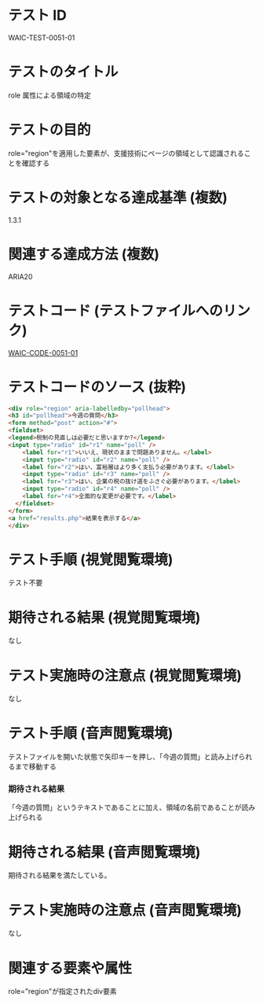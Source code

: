 # テスト ID
WAIC-TEST-0051-01

# テストのタイトル
role 属性による領域の特定

# テストの目的
role="region"を適用した要素が、支援技術にページの領域として認識されることを確認する

# テストの対象となる達成基準 (複数)
1.3.1

# 関連する達成方法 (複数)
ARIA20

# テストコード (テストファイルへのリンク)
[WAIC-CODE-0051-01](https://waic.github.io/as_test/WAIC-CODE/WAIC-CODE-0051-01.html)

# テストコードのソース (抜粋)
```HTML
<div role="region" aria-labelledby="pollhead">
<h3 id="pollhead">今週の質問</h3>
<form method="post" action="#">
<fieldset>
<legend>税制の見直しは必要だと思いますか?</legend>
<input type="radio" id="r1" name="poll" />
    <label for="r1">いいえ、現状のままで問題ありません。</label>
    <input type="radio" id="r2" name="poll" />
    <label for="r2">はい、富裕層はより多く支払う必要があります。</label>
    <input type="radio" id="r3" name="poll" />
    <label for="r3">はい、企業の税の抜け道をふさぐ必要があります。</label>
    <input type="radio" id="r4" name="poll" />
    <label for="r4">全面的な変更が必要です。</label>
  </fieldset>
</form>
<a href="results.php">結果を表示する</a>
</div>
```

# テスト手順 (視覚閲覧環境)
テスト不要

# 期待される結果 (視覚閲覧環境)
なし

# テスト実施時の注意点 (視覚閲覧環境)
なし

# テスト手順 (音声閲覧環境)
テストファイルを開いた状態で矢印キーを押し、「今週の質問」と読み上げられるまで移動する

### 期待される結果
「今週の質問」というテキストであることに加え、領域の名前であることが読み上げられる

# 期待される結果 (音声閲覧環境)
期待される結果を満たしている。

# テスト実施時の注意点 (音声閲覧環境)
なし

# 関連する要素や属性
role="region"が指定されたdiv要素

